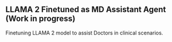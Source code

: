 ## LLAMA 2 Finetuned as MD Assistant Agent (Work in progress)
Finetuning LLAMA 2 model to assist Doctors in clinical scenarios.
